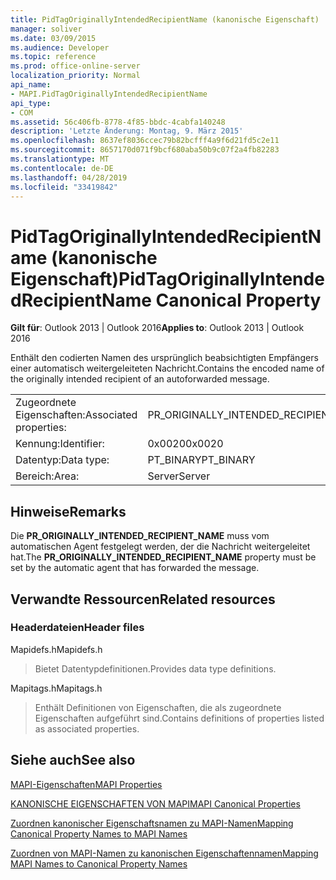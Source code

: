 ```yaml
---
title: PidTagOriginallyIntendedRecipientName (kanonische Eigenschaft)
manager: soliver
ms.date: 03/09/2015
ms.audience: Developer
ms.topic: reference
ms.prod: office-online-server
localization_priority: Normal
api_name:
- MAPI.PidTagOriginallyIntendedRecipientName
api_type:
- COM
ms.assetid: 56c406fb-8778-4f85-bbdc-4cabfa140248
description: 'Letzte Änderung: Montag, 9. März 2015'
ms.openlocfilehash: 8637ef8036ccec79b82bcfff4a9f6d21fd5c2e11
ms.sourcegitcommit: 8657170d071f9bcf680aba50b9c07f2a4fb82283
ms.translationtype: MT
ms.contentlocale: de-DE
ms.lasthandoff: 04/28/2019
ms.locfileid: "33419842"
---
```

# <a name="pidtagoriginallyintendedrecipientname-canonical-property"></a><span data-ttu-id="88ab2-103">PidTagOriginallyIntendedRecipientName (kanonische Eigenschaft)</span><span class="sxs-lookup"><span data-stu-id="88ab2-103">PidTagOriginallyIntendedRecipientName Canonical Property</span></span>

  
  
<span data-ttu-id="88ab2-104">**Gilt für**: Outlook 2013 | Outlook 2016</span><span class="sxs-lookup"><span data-stu-id="88ab2-104">**Applies to**: Outlook 2013 | Outlook 2016</span></span> 
  
<span data-ttu-id="88ab2-105">Enthält den codierten Namen des ursprünglich beabsichtigten Empfängers einer automatisch weitergeleiteten Nachricht.</span><span class="sxs-lookup"><span data-stu-id="88ab2-105">Contains the encoded name of the originally intended recipient of an autoforwarded message.</span></span>
  
|||
|:-----|:-----|
|<span data-ttu-id="88ab2-106">Zugeordnete Eigenschaften:</span><span class="sxs-lookup"><span data-stu-id="88ab2-106">Associated properties:</span></span>  <br/> |<span data-ttu-id="88ab2-107">PR_ORIGINALLY_INTENDED_RECIPIENT_NAME</span><span class="sxs-lookup"><span data-stu-id="88ab2-107">PR_ORIGINALLY_INTENDED_RECIPIENT_NAME</span></span>  <br/> |
|<span data-ttu-id="88ab2-108">Kennung:</span><span class="sxs-lookup"><span data-stu-id="88ab2-108">Identifier:</span></span>  <br/> |<span data-ttu-id="88ab2-109">0x0020</span><span class="sxs-lookup"><span data-stu-id="88ab2-109">0x0020</span></span>  <br/> |
|<span data-ttu-id="88ab2-110">Datentyp:</span><span class="sxs-lookup"><span data-stu-id="88ab2-110">Data type:</span></span>  <br/> |<span data-ttu-id="88ab2-111">PT_BINARY</span><span class="sxs-lookup"><span data-stu-id="88ab2-111">PT_BINARY</span></span>  <br/> |
|<span data-ttu-id="88ab2-112">Bereich:</span><span class="sxs-lookup"><span data-stu-id="88ab2-112">Area:</span></span>  <br/> |<span data-ttu-id="88ab2-113">Server</span><span class="sxs-lookup"><span data-stu-id="88ab2-113">Server</span></span>  <br/> |
   
## <a name="remarks"></a><span data-ttu-id="88ab2-114">Hinweise</span><span class="sxs-lookup"><span data-stu-id="88ab2-114">Remarks</span></span>

<span data-ttu-id="88ab2-115">Die **PR_ORIGINALLY_INTENDED_RECIPIENT_NAME** muss vom automatischen Agent festgelegt werden, der die Nachricht weitergeleitet hat.</span><span class="sxs-lookup"><span data-stu-id="88ab2-115">The **PR_ORIGINALLY_INTENDED_RECIPIENT_NAME** property must be set by the automatic agent that has forwarded the message.</span></span> 
  
## <a name="related-resources"></a><span data-ttu-id="88ab2-116">Verwandte Ressourcen</span><span class="sxs-lookup"><span data-stu-id="88ab2-116">Related resources</span></span>

### <a name="header-files"></a><span data-ttu-id="88ab2-117">Headerdateien</span><span class="sxs-lookup"><span data-stu-id="88ab2-117">Header files</span></span>

<span data-ttu-id="88ab2-118">Mapidefs.h</span><span class="sxs-lookup"><span data-stu-id="88ab2-118">Mapidefs.h</span></span>
  
> <span data-ttu-id="88ab2-119">Bietet Datentypdefinitionen.</span><span class="sxs-lookup"><span data-stu-id="88ab2-119">Provides data type definitions.</span></span>
    
<span data-ttu-id="88ab2-120">Mapitags.h</span><span class="sxs-lookup"><span data-stu-id="88ab2-120">Mapitags.h</span></span>
  
> <span data-ttu-id="88ab2-121">Enthält Definitionen von Eigenschaften, die als zugeordnete Eigenschaften aufgeführt sind.</span><span class="sxs-lookup"><span data-stu-id="88ab2-121">Contains definitions of properties listed as associated properties.</span></span>
    
## <a name="see-also"></a><span data-ttu-id="88ab2-122">Siehe auch</span><span class="sxs-lookup"><span data-stu-id="88ab2-122">See also</span></span>



[<span data-ttu-id="88ab2-123">MAPI-Eigenschaften</span><span class="sxs-lookup"><span data-stu-id="88ab2-123">MAPI Properties</span></span>](mapi-properties.md)
  
[<span data-ttu-id="88ab2-124">KANONISCHE EIGENSCHAFTEN VON MAPI</span><span class="sxs-lookup"><span data-stu-id="88ab2-124">MAPI Canonical Properties</span></span>](mapi-canonical-properties.md)
  
[<span data-ttu-id="88ab2-125">Zuordnen kanonischer Eigenschaftsnamen zu MAPI-Namen</span><span class="sxs-lookup"><span data-stu-id="88ab2-125">Mapping Canonical Property Names to MAPI Names</span></span>](mapping-canonical-property-names-to-mapi-names.md)
  
[<span data-ttu-id="88ab2-126">Zuordnen von MAPI-Namen zu kanonischen Eigenschaftennamen</span><span class="sxs-lookup"><span data-stu-id="88ab2-126">Mapping MAPI Names to Canonical Property Names</span></span>](mapping-mapi-names-to-canonical-property-names.md)

